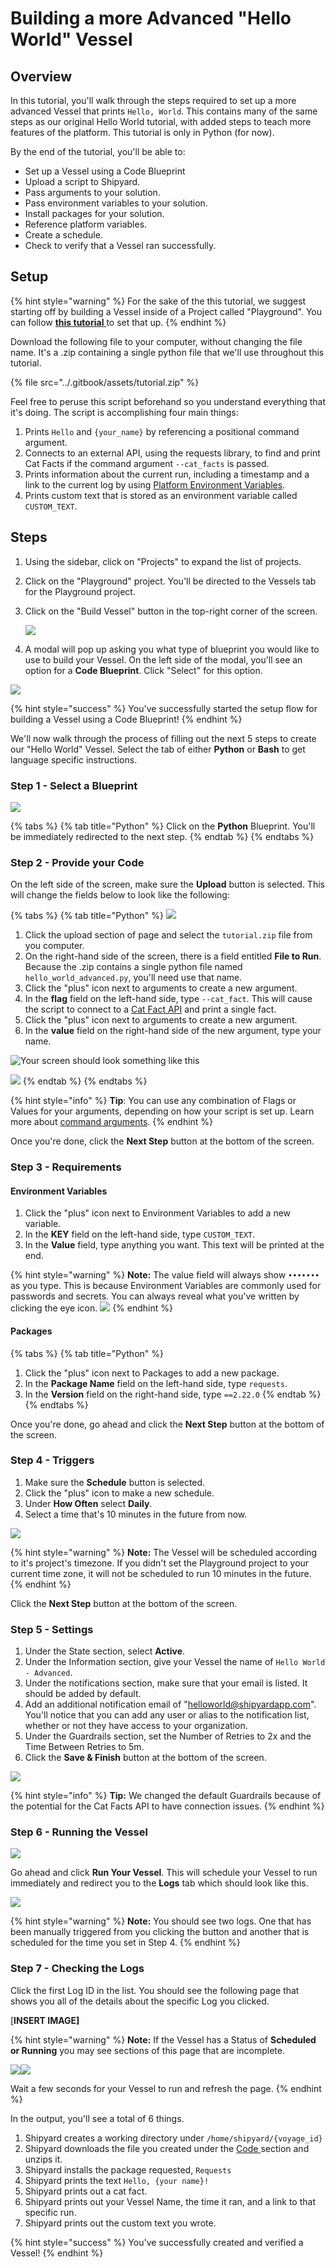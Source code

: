 # Building a more Advanced "Hello World" Vessel

## Overview

In this tutorial, you'll walk through the steps required to set up a more advanced Vessel that prints `Hello, World`. This contains many of the same steps as our original Hello World tutorial, with added steps to teach more features of the platform. This tutorial is only in Python \(for now\).  
  
By the end of the tutorial, you'll be able to:

* Set up a Vessel using a Code Blueprint
* Upload a script to Shipyard.
* Pass arguments to your solution.
* Pass environment variables to your solution.
* Install packages for your solution.
* Reference platform variables.
* Create a schedule.
* Check to verify that a Vessel ran successfully.

## Setup

{% hint style="warning" %}
For the sake of the this tutorial, we suggest starting off by building a Vessel inside of a Project called "Playground". You can follow [**this tutorial** ](building-playground-project.md)to set that up.
{% endhint %}

Download the following file to your computer, without changing the file name. It's a .zip containing a single python file that we'll use throughout this tutorial.

{% file src="../.gitbook/assets/tutorial.zip" %}

Feel free to peruse this script beforehand so you understand everything that it's doing. The script is accomplishing four main things:

1. Prints `Hello` and `{your_name}` by referencing a positional command argument.
2. Connects to an external API, using the requests library, to find and print Cat Facts if the command argument `--cat_facts` is passed.
3. Prints information about the current run, including a timestamp and a link to the current log by using [Platform Environment Variables](../reference/vessels/environment-variables/platform-environment-variables.md).
4. Prints custom text that is stored as an environment variable called `CUSTOM_TEXT`.

## Steps

1. Using the sidebar, click on "Projects" to expand the list of projects.
2. Click on the "Playground" project. You'll be directed to the Vessels tab for the Playground project.
3. Click on the "Build Vessel" button in the top-right corner of the screen.  


   ![](../.gitbook/assets/image%20%2849%29.png)

  

4. A modal will pop up asking you what type of blueprint you would like to use to build your Vessel. On the left side of the modal, you'll see an option for a **Code Blueprint**. Click "Select" for this option.

![](../.gitbook/assets/image%20%2819%29.png)

{% hint style="success" %}
You've successfully started the setup flow for building a Vessel using a Code Blueprint! 
{% endhint %}

We'll now walk through the process of filling out the next 5 steps to create our "Hello World" Vessel. Select the tab of either **Python** or **Bash** to get language specific instructions.

### Step 1 - Select a Blueprint

![](../.gitbook/assets/image%20%2859%29.png)

{% tabs %}
{% tab title="Python" %}
Click on the **Python** Blueprint. You'll be immediately redirected to the next step.
{% endtab %}
{% endtabs %}

### Step 2 - Provide your Code

On the left side of the screen, make sure the **Upload** button is selected. This will change the fields below to look like the following:

{% tabs %}
{% tab title="Python" %}
![](../.gitbook/assets/image%20%2839%29.png)

1. Click the upload section of page and select the `tutorial.zip` file from you computer.
2. On the right-hand side of the screen, there is a field entitled **File to Run**. Because the .zip contains a single python file named `hello_world_advanced.py`, you'll need use that name.
3. Click the "plus" icon next to arguments to create a new argument.
4. In the **flag** field on the left-hand side, type `--cat_fact`. This will cause the script to connect to a [Cat Fact API](https://alexwohlbruck.github.io/cat-facts/) and print a single fact.
5. Click the "plus" icon next to arguments to create a new argument.
6. In the **value** field on the right-hand side of the new argument, type your name.

![Your screen should look something like this](../.gitbook/assets/image%20%2816%29.png)

![](../.gitbook/assets/image%20%289%29.png)
{% endtab %}
{% endtabs %}

{% hint style="info" %}
**Tip**: You can use any combination of Flags or Values for your arguments, depending on how your script is set up. Learn more about [command arguments](../reference/vessels/command.md#arguments).
{% endhint %}

Once you're done, click the **Next Step** button at the bottom of the screen.

### **Step 3 - Requirements**

#### Environment Variables

1. Click the "plus" icon next to Environment Variables to add a new variable.
2. In the **KEY** field on the left-hand side, type `CUSTOM_TEXT`.
3. In the **Value** field, type anything you want. This text will be printed at the end.

{% hint style="warning" %}
**Note:** The value field will always show `•••••••` as you type. This is because Environment Variables are commonly used for passwords and secrets. You can always reveal what you've written by clicking the eye icon. ![](../.gitbook/assets/image%20%2820%29.png) 
{% endhint %}

#### Packages

{% tabs %}
{% tab title="Python" %}
1. Click the "plus" icon next to Packages to add a new package.
2. In the **Package Name** field on the left-hand side, type `requests`.
3. In the **Version** field on the right-hand side, type `==2.22.0`
{% endtab %}
{% endtabs %}

Once you're done, go ahead and click the **Next Step** button at the bottom of the screen.

### Step 4 - Triggers

1. Make sure the **Schedule** button is selected.
2. Click the "plus" icon to make a new schedule.
3. Under **How Often** select **Daily**.
4. Select a time that's 10 minutes in the future from now.

![](../.gitbook/assets/image%20%2838%29.png)

{% hint style="warning" %}
**Note:** The Vessel will be scheduled according to it's project's timezone. If you didn't set the Playground project to your current time zone, it will not be scheduled to run 10 minutes in the future.
{% endhint %}

Click the **Next Step** button at the bottom of the screen.

### **Step 5 - Settings**

1. Under the State section, select **Active**.
2. Under the Information section, give your Vessel the name of `Hello World - Advanced`.
3. Under the notifications section, make sure that your email is listed. It should be added by default.
4. Add an additional notification email of "[helloworld@shipyardapp.com](mailto:helloworld@shipyardapp.com)". You'll notice that you can add any user or alias to the notification list, whether or not they have access to your organization.
5. Under the Guardrails section, set the Number of Retries to 2x and the Time Between Retries to 5m.
6. Click the **Save & Finish** button at the bottom of the screen.

![](../.gitbook/assets/image%20%2836%29.png)

{% hint style="info" %}
**Tip:** We changed the default Guardrails because of the potential for the Cat Facts API to have connection issues.
{% endhint %}

### Step 6 - Running the Vessel

![](../.gitbook/assets/image%20%2840%29.png)

Go ahead and click **Run Your Vessel**. This will schedule your Vessel to run immediately and redirect you to the **Logs** tab which should look like this.

![](../.gitbook/assets/image%20%2831%29.png)

{% hint style="warning" %}
**Note:** You should see two logs. One that has been manually triggered from you clicking the button and another that is scheduled for the time you set in Step 4.
{% endhint %}

### Step 7 - Checking the Logs

Click the first Log ID in the list. You should see the following page that shows you all of the details about the specific Log you clicked.

\[**INSERT IMAGE\]**

{% hint style="warning" %}
**Note:** If the Vessel has a Status of **Scheduled or Running** you may see sections of this page that are incomplete. 

![](../.gitbook/assets/image%20%2851%29.png)![](../.gitbook/assets/image%20%282%29.png)

Wait a few seconds for your Vessel to run and refresh the page.
{% endhint %}

In the output, you'll see a total of 6 things.

1. Shipyard creates a working directory under `/home/shipyard/{voyage_id}`
2. Shipyard downloads the file you created under the [Code ](building-a-hello-world-vessel.md#step-2-provide-your-code)section and unzips it.
3. Shipyard installs the package requested, `Requests`
4. Shipyard prints the text `Hello, {your name}!`
5. Shipyard prints out a cat fact.
6. Shipyard prints out your Vessel Name, the time it ran, and a link to that specific run.
7. Shipyard prints out the custom text you wrote.

{% hint style="success" %}
You've successfully created and verified a Vessel!
{% endhint %}

